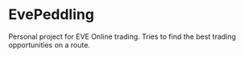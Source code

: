 # EvePeddling
Personal project for EVE Online trading.
Tries to find the best trading opportunities on a route.
